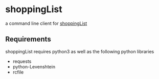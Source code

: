 # shoppingList

a command line client for [shoppingList](https://github.com/tstehr/shoppinglist)

## Requirements

shoppingList requires python3 as well as the following python libraries
- requests
- python-Levenshtein
- rcfile
